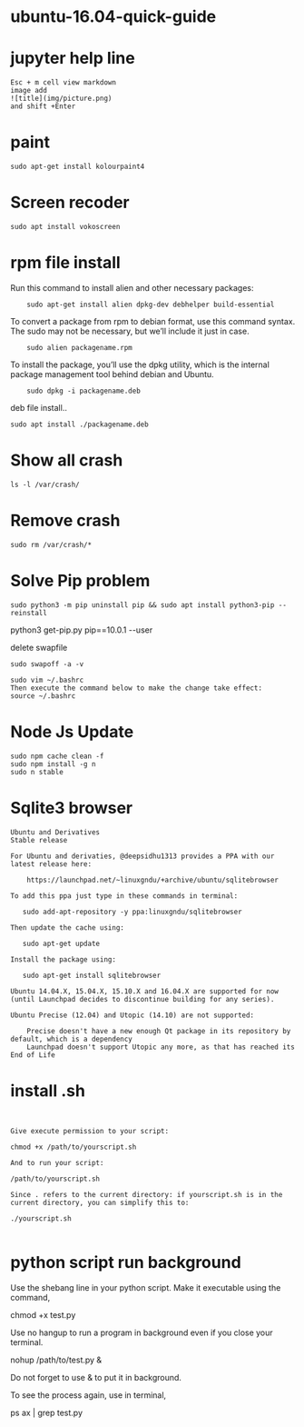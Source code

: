 # ubuntu-16.04-quick-guide
# jupyter help line
```
Esc + m cell view markdown
image add
![title](img/picture.png)
and shift +Enter
```
# paint
```
sudo apt-get install kolourpaint4

```
# Screen recoder
```
sudo apt install vokoscreen

```
# rpm file install
Run this command to install alien and other necessary packages:
```
    sudo apt-get install alien dpkg-dev debhelper build-essential
```
To convert a package from rpm to debian format, use this command syntax. The sudo may not be necessary, but we’ll include it just in case.
```
    sudo alien packagename.rpm
```
To install the package, you’ll use the dpkg utility, which is the internal package management tool behind debian and Ubuntu.
```
    sudo dpkg -i packagename.deb
```

deb file install..
```
sudo apt install ./packagename.deb
```
# Show all crash
```
ls -l /var/crash/
```
# Remove crash
```
sudo rm /var/crash/*
```
# Solve Pip problem
```
sudo python3 -m pip uninstall pip && sudo apt install python3-pip --reinstall

```
python3 get-pip.py pip==10.0.1 --user

delete  swapfile
```
sudo swapoff -a -v
```
```
sudo vim ~/.bashrc
Then execute the command below to make the change take effect:
source ~/.bashrc
```
# Node Js Update
```
sudo npm cache clean -f
sudo npm install -g n
sudo n stable
```
# Sqlite3 browser
```
Ubuntu and Derivatives
Stable release

For Ubuntu and derivaties, @deepsidhu1313 provides a PPA with our latest release here:

    https://launchpad.net/~linuxgndu/+archive/ubuntu/sqlitebrowser

To add this ppa just type in these commands in terminal:

   sudo add-apt-repository -y ppa:linuxgndu/sqlitebrowser

Then update the cache using:

   sudo apt-get update

Install the package using:

   sudo apt-get install sqlitebrowser

Ubuntu 14.04.X, 15.04.X, 15.10.X and 16.04.X are supported for now (until Launchpad decides to discontinue building for any series).

Ubuntu Precise (12.04) and Utopic (14.10) are not supported:

    Precise doesn't have a new enough Qt package in its repository by default, which is a dependency
    Launchpad doesn't support Utopic any more, as that has reached its End of Life
```
# install .sh
```


Give execute permission to your script:

chmod +x /path/to/yourscript.sh

And to run your script:

/path/to/yourscript.sh

Since . refers to the current directory: if yourscript.sh is in the current directory, you can simplify this to:

./yourscript.sh


```
 # python script run background

Use the shebang line in your python script. Make it executable using the command,

chmod +x test.py

Use no hangup to run a program in background even if you close your terminal.

nohup /path/to/test.py &

Do not forget to use & to put it in background.

To see the process again, use in terminal,

ps ax | grep test.py

